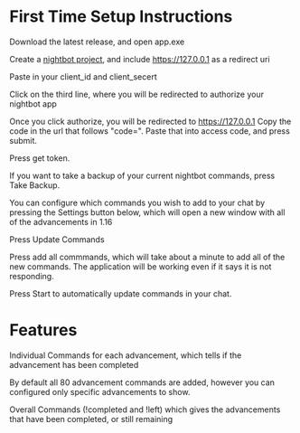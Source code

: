 # First Time Setup Instructions

Download the latest release, and open app.exe

Create a [nightbot project](https://nightbot.tv/account/applications), and include https://127.0.0.1 as a redirect uri

Paste in your client_id and client_secert

Click on the third line, where you will be redirected to authorize your nightbot app

Once you click authorize, you will be redirected to https://127.0.0.1 Copy the code in the url that follows "code=". Paste that into access code, and press submit.

Press get token.

If you want to take a backup of your current nightbot commands, press Take Backup.

You can configure which commands you wish to add to your chat by pressing the Settings button below, which will open a new window with all of the advancements in 1.16

Press Update Commands

Press add all commmands, which will take about a minute to add all of the new commands. The application will be working even if it says it is not responding.

Press Start to automatically update commands in your chat.

# Features

Individual Commands for each advancement, which tells if the advancement has been completed

By default all 80 advancement commands are added, however you can configured only specific advancements to show.

Overall Commands (!completed and !left) which gives the advancements that have been completed, or still remaining

